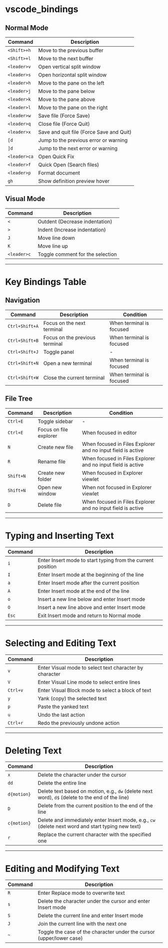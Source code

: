 # vscode_bindings

## Normal Mode

| Command         | Description                              |
|-----------------|------------------------------------------|
| `<Shift>+h`     | Move to the previous buffer               |
| `<Shift>+l`     | Move to the next buffer                   |
| `<leader>v`     | Open vertical split window                |
| `<leader>s`     | Open horizontal split window              |
| `<leader>h`     | Move to the pane on the left              |
| `<leader>j`     | Move to the pane below                    |
| `<leader>k`     | Move to the pane above                    |
| `<leader>l`     | Move to the pane on the right             |
| `<leader>w`     | Save file (Force Save)                    |
| `<leader>q`     | Close file (Force Quit)                   |
| `<leader>x`     | Save and quit file (Force Save and Quit)  |
| `[d`            | Jump to the previous error or warning     |
| `]d`            | Jump to the next error or warning         |
| `<leader>ca`    | Open Quick Fix                            |
| `<leader>f`     | Quick Open (Search files)                 |
| `<leader>p`     | Format document                           |
| `gh`            | Show definition preview hover             |

## Visual Mode

| Command         | Description                              |
|-----------------|------------------------------------------|
| `<`             | Outdent (Decrease indentation)           |
| `>`             | Indent (Increase indentation)            |
| `J`             | Move line down                           |
| `K`             | Move line up                             |
| `<leader>c`     | Toggle comment for the selection         |

---

# Key Bindings Table

## Navigation

| Command               | Description                                         | Condition                    |
|----------------------|-------------------------------------------------|-----------------------------|
| `Ctrl+Shift+A`        | Focus on the next terminal                        | When terminal is focused     |
| `Ctrl+Shift+B`        | Focus on the previous terminal                    | When terminal is focused     |
| `Ctrl+Shift+J`        | Toggle panel                                      | -                           |
| `Ctrl+Shift+N`        | Open a new terminal                               | When terminal is focused     |
| `Ctrl+Shift+W`        | Close the current terminal                        | When terminal is focused     |

## File Tree

| Command               | Description                                         | Condition                    |
|----------------------|-------------------------------------------------|-----------------------------|
| `Ctrl+E`             | Toggle sidebar                                     | -                           |
| `Ctrl+E`             | Focus on file explorer                             | When focused in editor       |
| `N`                  | Create new file                                    | When focused in Files Explorer and no input field is active |
| `R`                  | Rename file                                        | When focused in Files Explorer and no input field is active |
| `Shift+N`            | Create new folder                                  | When focused in Explorer viewlet |
| `Shift+N`            | Open new window                                    | When not focused in Explorer viewlet |
| `D`                  | Delete file                                        | When focused in Files Explorer and no input field is active |

---

# Typing and Inserting Text

| Command   | Description                                                       |
|----------|------------------------------------------------------------------|
| `i`      | Enter Insert mode to start typing from the current position       |
| `I`      | Enter Insert mode at the beginning of the line                    |
| `a`      | Enter Insert mode after the current position                      |
| `A`      | Enter Insert mode at the end of the line                          |
| `o`      | Insert a new line below and enter Insert mode                     |
| `O`      | Insert a new line above and enter Insert mode                     |
| `Esc`    | Exit Insert mode and return to Normal mode                        |

---

# Selecting and Editing Text

| Command     | Description                                                         |
|------------|--------------------------------------------------------------------|
| `v`        | Enter Visual mode to select text character by character            |
| `V`        | Enter Visual Line mode to select entire lines                      |
| `Ctrl+v`   | Enter Visual Block mode to select a block of text                  |
| `y`        | Yank (copy) the selected text                                      |
| `p`        | Paste the yanked text                                              |
| `u`        | Undo the last action                                               |
| `Ctrl+r`   | Redo the previously undone action                                  |

---

# Deleting Text

| Command      | Description                                                          |
|-------------|--------------------------------------------------------------------|
| `x`         | Delete the character under the cursor                              |
| `dd`        | Delete the entire line                                             |
| `d{motion}` | Delete text based on motion, e.g., `dw` (delete next word), `d$` (delete to the end of the line) |
| `D`         | Delete from the current position to the end of the line             |
| `c{motion}` | Delete and immediately enter Insert mode, e.g., `cw` (delete next word and start typing new text) |
| `r`         | Replace the current character with the specified one               |

---

# Editing and Modifying Text

| Command   | Description                                                          |
|----------|---------------------------------------------------------------------|
| `R`      | Enter Replace mode to overwrite text                                 |
| `s`      | Delete the character under the cursor and enter Insert mode          |
| `S`      | Delete the current line and enter Insert mode                        |
| `J`      | Join the current line with the next one                              |
| `~`      | Toggle the case of the character under the cursor (upper/lower case)  |
